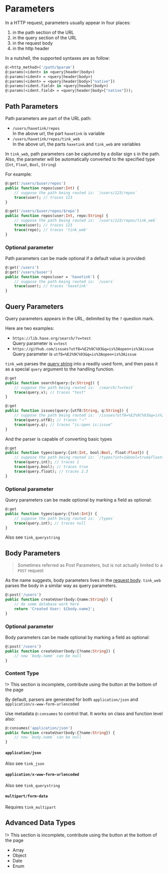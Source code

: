 # Parameters

In a HTTP request, parameters usually appear in four places:

1. in the path section of the URL
1. in the query section of the URL
1. in the request body
1. in the http header

In a nutshell, the supported syntaxes are as follow:

```haxe
@:<http_method>('/path/$param')
@:params(<ident> in <query|header|body>)
@:params(<ident> = <query|header|body>)
@:params(<ident> = <query|header|body>["native"])
@:params(<ident.field> in <query|header|body>)
@:params(<ident.field> = <query|header|body>["native"]));
```

## Path Parameters

Path parameters are part of the URL path:

- `/users/haxetink/repos`  
  In the above url, the part `haxetink` is variable
- `/users/haxetink/repos/tink_web`  
  In the above url, the parts `haxetink` and `tink_web` are variables

In `tink_web`, path parameters can be captured by a dollar sign `$` in the path.
Also, the parameter will be automatically converted to the specified type (`Int`, `Float`, `Bool`, `String`)

For example:

```haxe
@:get('/users/$user/repos')
public function repos(user:Int) {
	// suppose the path being routed is: `/users/123/repos`
	trace(user); // traces 123
}

@:get('/users/$user/repos/$repo')
public function repos(user:Int, repo:String) {
	// suppose the path being routed is: `/users/123/repos/tink_web`
	trace(user); // traces 123
	trace(repo); // traces 'tink_web'
}
```

### Optional parameter

Path parameters can be made optional if a default value is provided:

```haxe
@:get('/users')
@:get('/users/$user')
public function repos(user = 'haxetink') {
	// suppose the path being routed is: `/users`
	trace(user); // traces 'haxetink'
}
```

## Query Parameters

Query parameters appears in the URL, delimited by the `?` question mark.

Here are two examples:

- `https://lib.haxe.org/search/?v=test`  
  Query parameter is `v=test`
- `https://github.com/issues?utf8=%E2%9C%93&q=is%3Aopen+is%3Aissue`  
  Query parameter is `utf8=%E2%9C%93&q=is%3Aopen+is%3Aissue`
  
`tink_web` parses the [query string](https://en.wikipedia.org/wiki/Query_string) into a readily used form,
and then pass it as a special `query` argument to the handling function.

```haxe
@:get
public function search(query:{v:String}) {
	// suppose the path being routed is: `/search/?v=test`
	trace(query.v); // traces "test"
}

@:get
public function issues(query:{utf8:String, q:String}) {
	// suppose the path being routed is: `/issues?utf8=%E2%9C%93&q=is%3Aopen+is%3Aissue`
	trace(query.utf8); // traces "✓"
	trace(query.q); // traces "is:open is:issue"
}
```

And the parser is capable of converting basic types

```haxe
@:get
public function types(query:{int:Int, bool:Bool, float:Float}) {
	// suppose the path being routed is: `/types?int=1&bool=true&float=2.3`
	trace(query.int); // traces 1
	trace(query.bool); // traces true
	trace(query.float); // traces 2.3
}
```

### Optional parameter

Query parameters can be made optional by marking a field as optional:

```haxe
@:get
public function types(query:{?int:Int}) {
	// suppose the path being routed is: `/types`
	trace(query.int); // traces null
}
```

Also see `tink_querystring`

## Body Parameters

> Sometimes referred as Post Parameters, but is not actually limited to a `POST` request

As the name suggests, body parameters lives in the [request body](#todo-link-to-tink-http).
`tink_web` parses the body in a similar way as query parameters.

```haxe
@:post('/users')
public function createUser(body:{name:String}) {
	// do some database work here
	return 'Created User: ${body.name}';
}
```

### Optional parameter

Body parameters can be made optional by marking a field as optional:

```haxe
@:post('/users')
public function createUser(body:{?name:String}) {
	// now `body.name` can be null
}
```

### Content Type

!> This section is incomplete, contribute using the button at the bottom of the page

By default, parsers are generated for both `application/json` and `application/x-www-form-urlencoded`

Use metadata `@:consumes` to control that. It works on class and function level also:
```haxe
@:consumes('application/json')
public function createUser(body:{?name:String}) {
	// now `body.name` can be null
}
```

#### `application/json`
Also see `tink_json`
  
#### `application/x-www-form-urlencoded`
Also see `tink_querystring`

#### `multipart/form-data`

Requires `tink_multipart`

## Advanced Data Types

!> This section is incomplete, contribute using the button at the bottom of the page

- Array
- Object
- Date
- Enum
